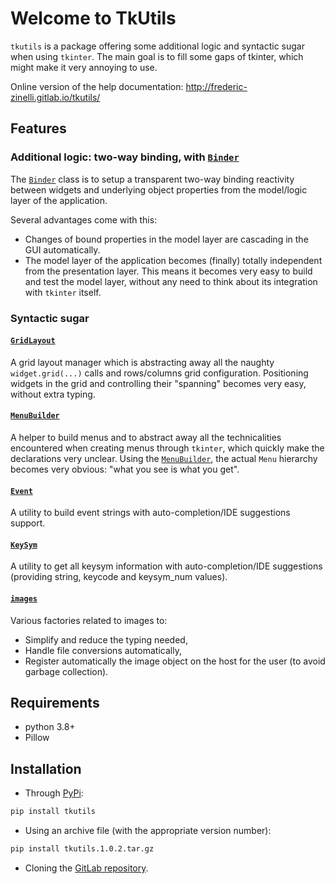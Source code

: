 # Welcome to TkUtils

`tkutils` is a package offering some additional logic and syntactic sugar when using `tkinter`.
The main goal is to fill some gaps of tkinter, which might make it very annoying to use.

Online version of the help documentation: http://frederic-zinelli.gitlab.io/tkutils/



## Features


### Additional logic: two-way binding, with [`Binder`](http://frederic-zinelli.gitlab.io/tkutils/binder/binder_overview/)

The [`Binder`](http://frederic-zinelli.gitlab.io/tkutils/binder/binder_overview/) class is  to setup a transparent two-way
binding reactivity between widgets and underlying object properties from the model/logic layer
of the application.

Several advantages come with this:

* Changes of bound properties in the model layer are cascading in the GUI automatically.
* The model layer of the application becomes (finally) totally independent from the presentation
  layer. This means it becomes very easy to build and test the model layer, without any need to
  think about its integration with `tkinter` itself.



### Syntactic sugar


#### [`GridLayout`](http://frederic-zinelli.gitlab.io/tkutils/grid_layout/grid_layout/)

A grid layout manager which is abstracting away all the naughty `widget.grid(...)` calls and
rows/columns grid configuration. Positioning widgets in the grid and controlling their "spanning"
becomes very easy, without extra typing.


#### [`MenuBuilder`](http://frederic-zinelli.gitlab.io/tkutils/menu_builder/menu_builder/)

A helper to build menus and to abstract away all the technicalities encountered when creating menus through
`tkinter`, which quickly make the declarations very unclear. Using the [`MenuBuilder`](http://frederic-zinelli.gitlab.io/tkutils/menu_builder/menu_builder/), the actual `Menu` hierarchy becomes very obvious: "what you see is what you get".


#### [`Event`](http://frederic-zinelli.gitlab.io/tkutils/event/)

A utility to build event strings with auto-completion/IDE suggestions support.


#### [`KeySym`](http://frederic-zinelli.gitlab.io/tkutils/key_sym/)

A utility to get all keysym information with auto-completion/IDE suggestions (providing string,
keycode and keysym_num values).


#### [`images`](http://frederic-zinelli.gitlab.io/tkutils/images/images/)

Various factories related to images to:

* Simplify and reduce the typing needed,
* Handle file conversions automatically,
* Register automatically the image object on the host for the user (to avoid garbage collection).




## Requirements

- python 3.8+
- Pillow



## Installation

* Through [PyPi](https://pypi.org/project/tkutils/):

```bash
pip install tkutils
```

* Using an archive file (with the appropriate version number):

```bash
pip install tkutils.1.0.2.tar.gz
```

* Cloning the [GitLab repository](https://gitlab.com/frederic-zinelli/tkutils).

